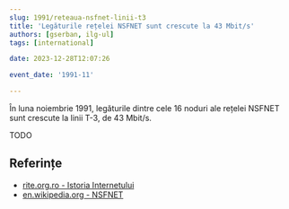 ```yaml
---
slug: 1991/reteaua-nsfnet-linii-t3
title: 'Legăturile rețelei NSFNET sunt crescute la 43 Mbit/s'
authors: [gserban, ilg-ul]
tags: [international]

date: 2023-12-28T12:07:26

event_date: '1991-11'

---
```


În luna noiembrie 1991, legăturile dintre cele 16 noduri ale rețelei NSFNET sunt
crescute la linii T-3, de 43 Mbit/s.

<!-- truncate -->

TODO

## Referințe

- [rite.org.ro - Istoria Internetului](https://rite.org.ro/istoria-internetului/)
- [en.wikipedia.org - NSFNET](https://en.wikipedia.org/wiki/National_Science_Foundation_Network)
